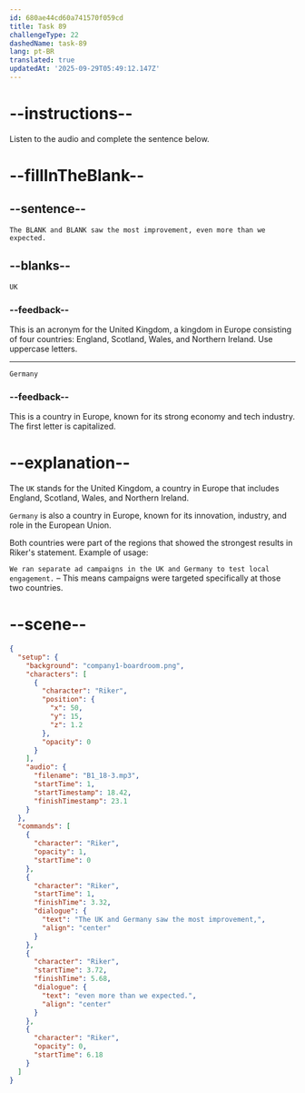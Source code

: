 ```yaml
---
id: 680ae44cd60a741570f059cd
title: Task 89
challengeType: 22
dashedName: task-89
lang: pt-BR
translated: true
updatedAt: '2025-09-29T05:49:12.147Z'
---
```


<!-- (Audio) Riker: The UK and Germany saw the most improvement, even more than we expected. -->

# --instructions--

Listen to the audio and complete the sentence below.

# --fillInTheBlank--

## --sentence--

`The BLANK and BLANK saw the most improvement, even more than we expected.`

## --blanks--

`UK`

### --feedback--

This is an acronym for the United Kingdom, a kingdom in Europe consisting of four countries: England, Scotland, Wales, and Northern Ireland. Use uppercase letters.

---

`Germany`

### --feedback--

This is a country in Europe, known for its strong economy and tech industry. The first letter is capitalized.

# --explanation--

The `UK` stands for the United Kingdom, a country in Europe that includes England, Scotland, Wales, and Northern Ireland.

`Germany` is also a country in Europe, known for its innovation, industry, and role in the European Union.

Both countries were part of the regions that showed the strongest results in Riker's statement. Example of usage:

`We ran separate ad campaigns in the UK and Germany to test local engagement.` – This means campaigns were targeted specifically at those two countries.

# --scene--

```json
{
  "setup": {
    "background": "company1-boardroom.png",
    "characters": [
      {
        "character": "Riker",
        "position": {
          "x": 50,
          "y": 15,
          "z": 1.2
        },
        "opacity": 0
      }
    ],
    "audio": {
      "filename": "B1_18-3.mp3",
      "startTime": 1,
      "startTimestamp": 18.42,
      "finishTimestamp": 23.1
    }
  },
  "commands": [
    {
      "character": "Riker",
      "opacity": 1,
      "startTime": 0
    },
    {
      "character": "Riker",
      "startTime": 1,
      "finishTime": 3.32,
      "dialogue": {
        "text": "The UK and Germany saw the most improvement,",
        "align": "center"
      }
    },
    {
      "character": "Riker",
      "startTime": 3.72,
      "finishTime": 5.68,
      "dialogue": {
        "text": "even more than we expected.",
        "align": "center"
      }
    },
    {
      "character": "Riker",
      "opacity": 0,
      "startTime": 6.18
    }
  ]
}
```
